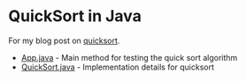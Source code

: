 # QuickSort in Java

For my blog post on <a href="https://www.thecodingdelight.com/quick-sort-algorithm/">quicksort</a>.

* <a href="https://github.com/JWLee89/The-Coding-Delight/blob/master/Java/algorithms/sorts/quicksort/App.java">App.java</a> - Main method for testing the quick sort algorithm
* <a href="https://github.com/JWLee89/The-Coding-Delight/blob/master/Java/algorithms/sorts/quicksort/QuickSort.java">QuickSort.java</a> - Implementation details for quicksort
